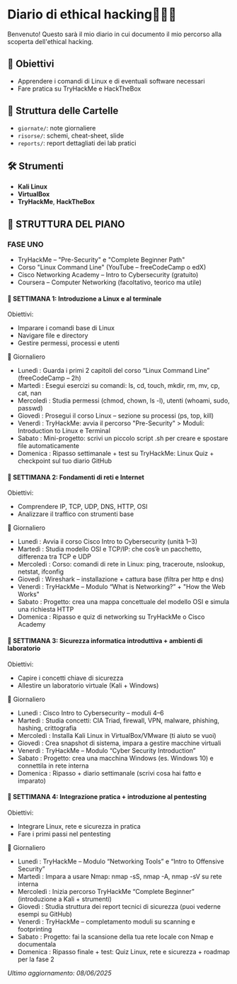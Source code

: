 # Diario di ethical hacking👨🏻‍💻
Benvenuto! Questo sarà il mio diario in cui documento il mio percorso alla scoperta dell'ethical hacking.

## 🎯 Obiettivi
- Apprendere i comandi di Linux e di eventuali software necessari
- Fare pratica su TryHackMe e HackTheBox
  
## 📂 Struttura delle Cartelle
- `giornate/`: note giornaliere
- `risorse/`: schemi, cheat-sheet, slide
- `reports/`: report dettagliati dei lab pratici

## 🛠️ Strumenti
- **Kali Linux**
- **VirtualBox**
- **TryHackMe**, **HackTheBox**

## 🧭 STRUTTURA DEL PIANO

### FASE UNO
- TryHackMe – "Pre-Security" e "Complete Beginner Path"
- Corso "Linux Command Line" (YouTube – freeCodeCamp o edX)
- Cisco Networking Academy – Intro to Cybersecurity (gratuito)
- Coursera – Computer Networking (facoltativo, teorico ma utile) 

#### 🔹 SETTIMANA 1: Introduzione a Linux e al terminale
Obiettivi:
- Imparare i comandi base di Linux
- Navigare file e directory
- Gestire permessi, processi e utenti

🔧 Giornaliero
- Lunedì : Guarda i primi 2 capitoli del corso “Linux Command Line” (freeCodeCamp – 2h)
- Martedì : Esegui esercizi su comandi: ls, cd, touch, mkdir, rm, mv, cp, cat, nan
- Mercoledì : Studia permessi (chmod, chown, ls -l), utenti (whoami, sudo, passwd)
- Giovedì : Prosegui il corso Linux – sezione su processi (ps, top, kill)
- Venerdì : TryHackMe: avvia il percorso "Pre-Security" > Moduli: Introduction to Linux e Terminal
- Sabato : Mini-progetto: scrivi un piccolo script .sh per creare e spostare file automaticamente
- Domenica : Ripasso settimanale + test su TryHackMe: Linux Quiz + checkpoint sul tuo diario GitHub

#### 🔹 SETTIMANA 2: Fondamenti di reti e Internet

Obiettivi:
- Comprendere IP, TCP, UDP, DNS, HTTP, OSI
- Analizzare il traffico con strumenti base

🔧 Giornaliero
- Lunedì : Avvia il corso Cisco Intro to Cybersecurity (unità 1–3)
- Martedì : Studia modello OSI e TCP/IP: che cos’è un pacchetto, differenza tra TCP e UDP
- Mercoledì : Corso: comandi di rete in Linux: ping, traceroute, nslookup, netstat, ifconfig
- Giovedì : Wireshark – installazione + cattura base (filtra per http e dns)
- Venerdì : TryHackMe – Modulo “What is Networking?” + "How the Web Works"
- Sabato : Progetto: crea una mappa concettuale del modello OSI e simula una richiesta HTTP
- Domenica : Ripasso e quiz di networking su TryHackMe o Cisco Academy

#### 🔹 SETTIMANA 3: Sicurezza informatica introduttiva + ambienti di laboratorio

Obiettivi:
- Capire i concetti chiave di sicurezza
- Allestire un laboratorio virtuale (Kali + Windows)

🔧 Giornaliero
- Lunedì : Cisco Intro to Cybersecurity – moduli 4–6
- Martedì : Studia concetti: CIA Triad, firewall, VPN, malware, phishing, hashing, crittografia
- Mercoledì : Installa Kali Linux in VirtualBox/VMware (ti aiuto se vuoi)
- Giovedì : Crea snapshot di sistema, impara a gestire macchine virtuali
- Venerdì : TryHackMe – Modulo “Cyber Security Introduction”
- Sabato : Progetto: crea una macchina Windows (es. Windows 10) e connettila in rete interna
- Domenica : Ripasso + diario settimanale (scrivi cosa hai fatto e imparato)

#### 🔹 SETTIMANA 4: Integrazione pratica + introduzione al pentesting

Obiettivi:
- Integrare Linux, rete e sicurezza in pratica
- Fare i primi passi nel pentesting

🔧 Giornaliero
- Lunedì : TryHackMe – Modulo “Networking Tools” e “Intro to Offensive Security”
- Martedì : Impara a usare Nmap: nmap -sS, nmap -A, nmap -sV su rete interna
- Mercoledì : Inizia percorso TryHackMe “Complete Beginner” (introduzione a Kali + strumenti)
- Giovedì : Studia struttura dei report tecnici di sicurezza (puoi vederne esempi su GitHub)
- Venerdì : TryHackMe – completamento moduli su scanning e footprinting
- Sabato : Progetto: fai la scansione della tua rete locale con Nmap e documentala
- Domenica : Ripasso finale + test: Quiz Linux, rete e sicurezza + roadmap per la fase 2

*Ultimo aggiornamento: 08/06/2025*
